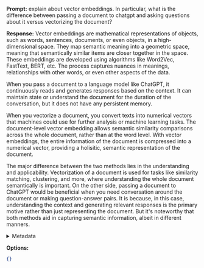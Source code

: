 **Prompt:**
explain about vector embeddings. In particular, what is the difference between passing a document to chatgpt and asking questions about it versus vectorizing the document?

**Response:**
Vector embeddings are mathematical representations of objects, such as words, sentences, documents, or even objects, in a high-dimensional space. They map semantic meaning into a geometric space, meaning that semantically similar items are closer together in the space. These embeddings are developed using algorithms like Word2Vec, FastText, BERT, etc. The process captures nuances in meanings, relationships with other words, or even other aspects of the data. 

When you pass a document to a language model like ChatGPT, it continuously reads and generates responses based on the context. It can maintain state or understand the document for the duration of the conversation, but it does not have any persistent memory. 

When you vectorize a document, you convert texts into numerical vectors that machines could use for further analysis or machine learning tasks. The document-level vector embedding allows semantic similarity comparisons across the whole document, rather than at the word level. With vector embeddings, the entire information of the document is compressed into a numerical vector, providing a holisitic, semantic representation of the document.

The major difference between the two methods lies in the understanding and applicability. Vectorization of a document is used for tasks like similarity matching, clustering, and more, where understanding the whole document semantically is important. On the other side, passing a document to ChatGPT would be beneficial when you need conversation around the document or making question-answer pairs. It is because, in this case, understanding the context and generating relevant responses is the primary motive rather than just representing the document. But it's noteworthy that both methods aid in capturing semantic information, albeit in different manners.

<details><summary>Metadata</summary>

- Duration: 28875 ms
- Datetime: 2023-08-23T21:21:43.733316
- Model: gpt-4-0613

</details>

**Options:**
```json
{}
```


